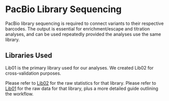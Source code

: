 # PacBio Library Sequencing

PacBio library sequencing is required to connect variants to their respective barcodes. The output is essential for enrichment/escape and titration analyses, and can be used repeatedly provided the analyses use the same library.

## Libraries Used

Lib01 is the primary library used for our analyses. We created Lib02 for cross-validation purposes. 

Please refer to [Lib02](https://github.com/Ortlund-Laboratory/DMS_IgG1Fc/tree/main/PacBio_Library_Sequencing/Lib02) for the raw statistics for that library. Please refer to [Lib01](https://github.com/Ortlund-Laboratory/DMS_IgG1Fc/tree/main/PacBio_Library_Sequencing/Lib01) for the raw data for that library, plus a more detailed guide outlining the workflow.
